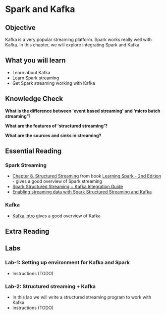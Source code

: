 <link rel='stylesheet' href='../assets/css/main.css'/>

# Spark and Kafka

## Objective

Kafka is a very popular streaming platform.  Spark works really well with Kafka.  In this chapter, we will explore integrating Spark and Kafka.

## What you will learn

- Learn about Kafka
- Learn Spark streaming
- Get Spark streaming working with Kafka

## Knowledge Check

**What is the difference between 'event based streaming' and 'micro batch streaming'?**

**What are the features of 'structured streaming'?**

**What are the sources and sinks in streaming?**

## Essential Reading

### Spark Streaming

* [Chapter 8. Structured Streaming](https://learning.oreilly.com/library/view/learning-spark-2nd/9781492050032/ch08.html)  from book [Learning Spark - 2nd Edition](https://learning.oreilly.com/library/view/learning-spark-2nd/9781492050032/) - gives a good overview of Spark streaming
* [Spark Structured Streaming + Kafka Integration Guide](https://spark.apache.org/docs/latest/structured-streaming-kafka-integration.html)
* [Enabling streaming data with Spark Structured Streaming and Kafka](https://towardsdatascience.com/enabling-streaming-data-with-spark-structured-streaming-and-kafka-93ce91e5b435)

### Kafka

* [Kafka intro](https://kafka.apache.org/intro) gives a good overview of Kafka

## Extra Reading

## Labs

### Lab-1: Setting up environment for Kafka and Spark

- Instructions (TODO)

### Lab-2: Structured streaming + Kafka

- In this lab we will write a structured streaming program to work with Kafka
- Instructions (TODO)
